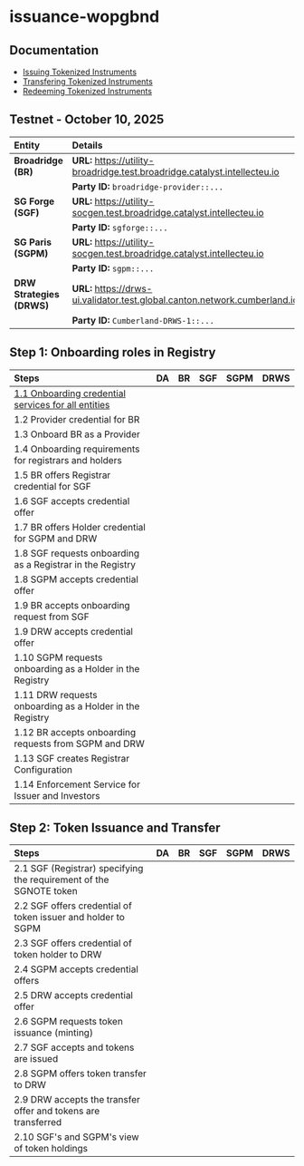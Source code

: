 # issuance-wopgbnd

## Documentation

- [Issuing Tokenized Instruments](https://docs.digitalasset.com/utilities/testnet/tutorials/issuance/introduction.html)
- [Transfering Tokenized Instruments](https://docs.digitalasset.com/utilities/testnet/tutorials/transfer/index.html)
- [Redeeming Tokenized Instruments](https://docs.digitalasset.com/utilities/testnet/tutorials/redemption/index.html)

## Testnet - October 10, 2025

| Entity                    | Details                                                                     |
| :------------------------ | :-------------------------------------------------------------------------- |
| **Broadridge (BR)**       | **URL:** https://utility-broadridge.test.broadridge.catalyst.intellecteu.io |
|                           | **Party ID:** `broadridge-provider::...`                                    |
| **SG Forge (SGF)**        | **URL:** https://utility-socgen.test.broadridge.catalyst.intellecteu.io     |
|                           | **Party ID:** `sgforge::...`                                                |
| **SG Paris (SGPM)**       | **URL:** https://utility-socgen.test.broadridge.catalyst.intellecteu.io     |
|                           | **Party ID:** `sgpm::...`                                                   |
| **DRW Strategies (DRWS)** | **URL:** https://drws-ui.validator.test.global.canton.network.cumberland.io |
|                           | **Party ID:** `Cumberland-DRWS-1::...`                                      |

## Step 1: Onboarding roles in Registry

| Steps                                                                                                                                                                                       | DA   | BR   | SGF  | SGPM | DRWS |
| :------------------------------------------------------------------------------------------------------------------------------------------------------------------------------------------ | :--- | :--- | :--- | :--- | :--- |
| [1.1 Onboarding credential services for all entities](https://docs.digitalasset.com/utilities/testnet/tutorials/issuance/1-onboarding.html#onboarding-credential-services-for-all-entities) |      |      |      |      |      |
| 1.2 Provider credential for BR                                                                                                                                                              |      |      |      |      |      |
| 1.3 Onboard BR as a Provider                                                                                                                                                                |      |      |      |      |      |
| 1.4 Onboarding requirements for registrars and holders                                                                                                                                      |      |      |      |      |      |
| 1.5 BR offers Registrar credential for SGF                                                                                                                                                  |      |      |      |      |      |
| 1.6 SGF accepts credential offer                                                                                                                                                            |      |      |      |      |      |
| 1.7 BR offers Holder credential for SGPM and DRW                                                                                                                                            |      |      |      |      |      |
| 1.8 SGF requests onboarding as a Registrar in the Registry                                                                                                                                  |      |      |      |      |      |
| 1.8 SGPM accepts credential offer                                                                                                                                                           |      |      |      |      |      |
| 1.9 BR accepts onboarding request from SGF                                                                                                                                                  |      |      |      |      |      |
| 1.9 DRW accepts credential offer                                                                                                                                                            |      |      |      |      |      |
| 1.10 SGPM requests onboarding as a Holder in the Registry                                                                                                                                   |      |      |      |      |      |
| 1.11 DRW requests onboarding as a Holder in the Registry                                                                                                                                    |      |      |      |      |      |
| 1.12 BR accepts onboarding requests from SGPM and DRW                                                                                                                                       |      |      |      |      |      |
| 1.13 SGF creates Registrar Configuration                                                                                                                                                    |      |      |      |      |      |
| 1.14 Enforcement Service for Issuer and Investors                                                                                                                                           |      |      |      |      |      |

## Step 2: Token Issuance and Transfer

| Steps                                                              | DA   | BR   | SGF  | SGPM | DRWS |
| :----------------------------------------------------------------- | :--- | :--- | :--- | :--- | :--- |
| 2.1 SGF (Registrar) specifying the requirement of the SGNOTE token |      |      |      |      |      |
| 2.2 SGF offers credential of token issuer and holder to SGPM       |      |      |      |      |      |
| 2.3 SGF offers credential of token holder to DRW                   |      |      |      |      |      |
| 2.4 SGPM accepts credential offers                                 |      |      |      |      |      |
| 2.5 DRW accepts credential offer                                   |      |      |      |      |      |
| 2.6 SGPM requests token issuance (minting)                         |      |      |      |      |      |
| 2.7 SGF accepts and tokens are issued                              |      |      |      |      |      |
| 2.8 SGPM offers token transfer to DRW                              |      |      |      |      |      |
| 2.9 DRW accepts the transfer offer and tokens are transferred      |      |      |      |      |      |
| 2.10 SGF's and SGPM's view of token holdings                       |      |      |      |      |      |